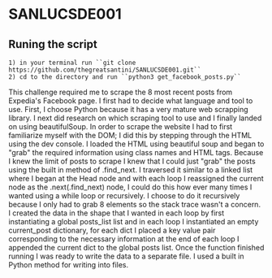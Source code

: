 # SANLUCSDE001

## Runing the script
    1) in your terminal run ``git clone https://github.com/thegreatsantini/SANLUCSDE001.git``
    2) cd to the directory and run ``python3 get_facebook_posts.py``

This challenge required me to scrape the 8 most recent posts from Expedia's Facebook page. I first had to decide what language and tool to use. First, I choose Python because it has a very mature web scrapping library. I next did research on which scraping tool to use and I finally landed on using beautifulSoup. In order to scrape the website I had to first familiarize myself with the DOM; I did this by stepping through the HTML using the dev console. I loaded the HTML using beautiful soup and began to "grab" the required information using class names and HTML tags. Because I knew the limit of posts to scrape I knew that I could just "grab" the posts using the built in method of .find_next. I traversed it similar to a linked list where I began at the Head node and with each loop I reassigned the current node as the .next(.find_next) node, I could do this how ever many times I wanted using a while loop or recursively. I choose to do it recursively because I only had to grab 8 elements so the stack trace wasn't a concern. I created the data in the shape that I wanted in each loop by first instantiating a global posts_list list and in each loop I instantiated an empty current_post dictionary, for each dict I placed a key value pair corresponding to the necessary information at the end of each loop I appended the current dict to the global posts list. Once the function finished running I was ready to write the data to a separate file. I used a built in Python method for writing into files.